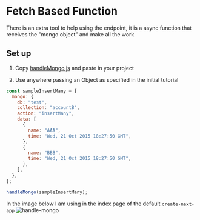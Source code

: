 # Fetch Based Function

There is an extra tool to help using the endpoint, it is a async function that receives the "mongo object" and make all the work

## Set up

1. Copy [handleMongo.js](https://github.com/PedroMarianoAlmeida/next-api-mongo-atlas/blob/main/example/fetch-based/handleMongo.js) and paste in your project

2. Use anywhere passing an Object as specified in the initial tutorial

```js
const sampleInsertMany = {
  mongo: {
    db: "test",
    collection: "accountB",
    action: "insertMany",
    data: [
      {
        name: "AAA",
        time: "Wed, 21 Oct 2015 18:27:50 GMT",
      },
      {
        name: "BBB",
        time: "Wed, 21 Oct 2015 18:27:50 GMT",
      },
    ],
  },
};

handleMongo(sampleInsertMany);
```

In the image below I am using in the index page of the default `create-next-app`
![handle-mongo](https://user-images.githubusercontent.com/59484474/141602325-0e90ad99-b7a5-4149-a76f-1c8c5b7bdafc.PNG)
